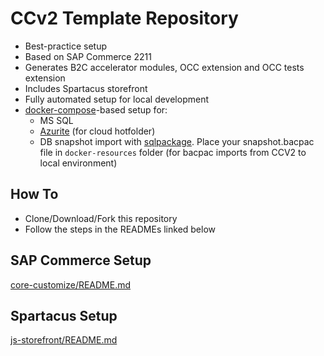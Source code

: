 # CCv2 Template Repository

- Best-practice setup
- Based on SAP Commerce 2211
- Generates B2C accelerator modules, OCC extension and OCC tests extension
- Includes Spartacus storefront
- Fully automated setup for local development
- [docker-compose](https://docs.docker.com/compose/)-based setup for:
  - MS SQL
  - [Azurite](https://github.com/Azure/Azurite) (for cloud hotfolder)
  - DB snapshot import with [sqlpackage](https://learn.microsoft.com/es-es/sql/tools/sqlpackage/sqlpackage). Place your snapshot.bacpac file in `docker-resources` folder (for bacpac imports from CCV2 to local environment)

## How To

- Clone/Download/Fork this repository
- Follow the steps in the READMEs linked below

## SAP Commerce Setup

[core-customize/README.md](core-customize/README.md)

## Spartacus Setup

[js-storefront/README.md](js-storefront/README.md)

